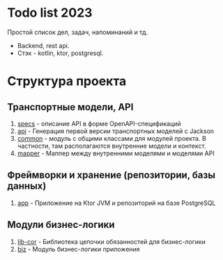 # Todo list 2023

Простой список дел, задач, напоминаний и тд.
- Backend, rest api.
- Стэк - kotlin, ktor, postgresql.

# Структура проекта
## Транспортные модели, API

1. [specs](specs) - описание API в форме OpenAPI-спецификаций
2. [api](api) - Генерация первой версии транспортных моделей с Jackson
3. [common](common) - модуль с общими классами для модулей проекта. В частности, там располагаются внутренние модели и контекст.
4. [mapper](mapper) - Маппер между внутренними моделями и моделями API

## Фреймворки и хранение (репозитории, базы данных)

1. [app](app) - Приложение на Ktor JVM и репозиторий на базе PostgreSQL

## Модули бизнес-логики

1. [lib-cor](lib-cor) - Библиотека цепочки обязанностей для бизнес-логики
2. [biz](biz) - Модуль бизнес-логики приложения